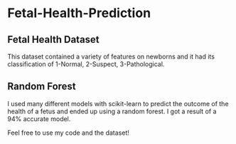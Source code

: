 # Fetal-Health-Prediction  

## Fetal Health Dataset
This dataset contained a variety of features on newborns and it had its classification of 1-Normal, 2-Suspect, 3-Pathological.

## Random Forest
I used many different models with scikit-learn to predict the outcome of the health of a fetus and ended up using a random forest. I got a result of a 94% accurate model.

Feel free to use my code and the dataset!
